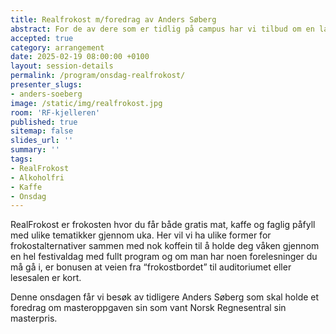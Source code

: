 ```yaml
---
title: Realfrokost m/foredrag av Anders Søberg
abstract: For de av dere som er tidlig på campus har vi tilbud om en lavterskel frokost <br>Denne gangen med foredrag av vinner av Norsk Regnesentral sin masterpris - Anders Søberg
accepted: true
category: arrangement
date: 2025-02-19 08:00:00 +0100
layout: session-details
permalink: /program/onsdag-realfrokost/
presenter_slugs:
- anders-soeberg
image: /static/img/realfrokost.jpg
room: 'RF-kjelleren'
published: true
sitemap: false
slides_url: ''
summary: ''
tags:
- RealFrokost
- Alkoholfri
- Kaffe
- Onsdag
---
```


RealFrokost er frokosten hvor du får både gratis mat, kaffe og faglig påfyll med ulike tematikker gjennom uka. Her vil vi ha ulike former for frokostalternativer sammen med nok koffein til å holde deg våken gjennom en hel festivaldag med fullt program og om man har noen forelesninger du må gå i, er bonusen at veien fra “frokostbordet” til auditoriumet eller lesesalen er kort.

Denne onsdagen får vi besøk av tidligere Anders Søberg som skal holde et foredrag om masteroppgaven sin som vant Norsk Regnesentral sin masterpris.
